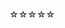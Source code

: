 
<!DOCTYPE html>
<html lang="en">

<head>
  <meta charset="UTF-8">
  <title>五角星评分案例</title>
  <style>
    * {
      padding: 0;
      margin: 0;
    }
    
    .comment {
      font-size: 40px;
      color: #ff16cf;
    }
    
    .comment li {
      float: left;
    }
    
    ul {
      list-style: none;
    }
  </style>
  <script src="jquery-1.12.4.js"></script>
  <script>
    $(function () {
        var text_shixin="★"
        var text_kongxin="☆"
        $("li").mouseenter(function () {
            $(this).text(text_shixin).prevAll().text(text_shixin)
            $(this).nextAll().text(text_kongxin)
        })
        $(".comment").mouseleave(function () {
            $("li").text(text_kongxin)
            $("li.current").text(text_shixin).prevAll().text(text_shixin)
            // $("li.current").nextAll().text(text_kongxin)
            // if(index1){
            //     $("li").eq(index1).text(text_shixin).prevAll().text(text_shixin)
            //     $("li").eq(index1).nextAll().text(text_kongxin)
            // }

        })
        $("li").click(function () {
            $(this).text(text_shixin).prevAll().text(text_shixin)
            $(this).nextAll().text(text_kongxin)
            $(this).addClass("current").siblings().removeClass("current")
        })
    })
  </script>
  
  
</head>

<body>
<ul class="comment">
  <li>☆</li>
  <li>☆</li>
  <li>☆</li>
  <li>☆</li>
  <li>☆</li>
</ul>
</body>

</html>
